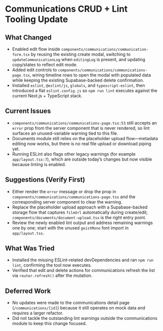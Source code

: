 # Communications CRUD + Lint Tooling Update

## What Changed
- Enabled edit flow inside `components/communications/communication-form.tsx` by reusing the existing create modal, switching to `updateCommunicationLog` when `editingLog` is present, and updating copy/states to reflect edit mode.
- Added edit controls to `components/communications/communications-page.tsx`, wiring timeline rows to open the modal with populated data while keeping the existing Supabase-backed delete confirmation.
- Installed `eslint`, `@eslint/js`, `globals`, and `typescript-eslint`, then introduced a flat `eslint.config.js` so `npm run lint` executes against the current Next.js + TypeScript stack.

## Current Issues
- `components/communications/communications-page.tsx:53` still accepts an `error` prop from the server component that is never rendered, so lint surfaces an unused-variable warning tied to this file.
- Documents module still relies on the placeholder upload flow—metadata editing now works, but there is no real file upload or download piping yet.
- Running ESLint also flags other legacy warnings (for example `app/layout.tsx:7`), which are outside today’s changes but now visible because linting is enabled.

## Suggestions (Verify First)
- Either render the `error` message or drop the prop in `components/communications/communications-page.tsx` and the corresponding server component to clear the warning.
- Replace the placeholder upload approach with a Supabase-backed storage flow that captures `fileUrl` automatically during create/edit; `components/documents/document-upload.tsx` is the right entry point.
- Review the newly enabled lint output and address remaining warnings one by one; start with the unused `geistMono` font import in `app/layout.tsx`.

## What Was Tried
- Installed the missing ESLint-related devDependencies and ran `npm run lint`, confirming the tool now executes.
- Verified that edit and delete actions for communications refresh the list via `router.refresh()` after the mutation.

## Deferred Work
- No updates were made to the communications detail page (`/communications/[id]`) because it still operates on mock data and requires a larger refactor.
- Did not tackle the outstanding lint warnings outside the communications module to keep this change focused.
